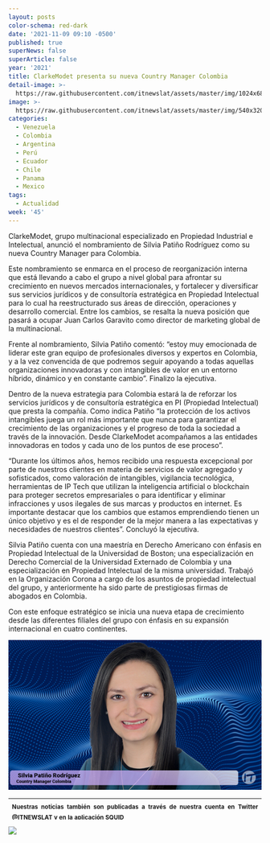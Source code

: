 ```yaml
---
layout: posts
color-schema: red-dark
date: '2021-11-09 09:10 -0500'
published: true
superNews: false
superArticle: false
year: '2021'
title: ClarkeModet presenta su nueva Country Manager Colombia
detail-image: >-
  https://raw.githubusercontent.com/itnewslat/assets/master/img/1024x680/Silvia-Patino-Rodriguez-g.jpg
image: >-
  https://raw.githubusercontent.com/itnewslat/assets/master/img/540x320/Silvia-Patino-Rodriguez-p.jpg
categories:
  - Venezuela
  - Colombia
  - Argentina
  - Perú
  - Ecuador
  - Chile
  - Panama
  - Mexico
tags:
  - Actualidad
week: '45'
---
```

ClarkeModet, grupo multinacional especializado en Propiedad Industrial e Intelectual, anunció el nombramiento de Silvia Patiño Rodríguez como su nueva Country Manager para Colombia.

Este nombramiento se enmarca en el proceso de reorganización interna que está llevando a cabo el grupo a nivel global para afrontar su crecimiento en nuevos mercados internacionales, y fortalecer y diversificar sus servicios jurídicos y de consultoría estratégica en Propiedad Intelectual para lo cual ha reestructurado sus áreas de dirección, operaciones y desarrollo comercial. Entre los cambios, se resalta la nueva posición que pasará a ocupar Juan Carlos Garavito como director de marketing global de la multinacional.

Frente al nombramiento, Silvia Patiño comentó: “estoy muy emocionada de liderar este gran equipo de profesionales diversos y expertos en Colombia, y a la vez convencida de que podremos seguir apoyando a todas aquellas organizaciones innovadoras y con intangibles de valor en un entorno híbrido, dinámico y en constante cambio”. Finalizo la ejecutiva.

Dentro de la nueva estrategia para Colombia estará la de reforzar los servicios jurídicos y de consultoría estratégica en PI (Propiedad Intelectual) que presta la compañía. Como indica Patiño “la protección de los activos intangibles juega un rol más importante que nunca para garantizar el crecimiento de las organizaciones y el progreso de toda la sociedad a través de la innovación. Desde ClarkeModet acompañamos a las entidades innovadoras en todos y cada uno de los puntos de ese proceso”.


“Durante los últimos años, hemos recibido una respuesta excepcional por parte de nuestros clientes en materia de servicios de valor agregado y sofisticados, como valoración de intangibles, vigilancia tecnológica, herramientas de IP Tech que utilizan la inteligencia artificial o blockchain para proteger secretos empresariales o para identificar y eliminar infracciones y usos ilegales de sus marcas y productos en internet. Es importante destacar que los cambios que estamos emprendiendo tienen un único objetivo y es el de responder de la mejor manera a las expectativas y necesidades de nuestros clientes”. Concluyó la ejecutiva.

Silvia Patiño cuenta con una maestría en Derecho Americano con énfasis en Propiedad Intelectual de la Universidad de Boston; una especialización en Derecho Comercial de la Universidad Externado de Colombia y una especialización en Propiedad Intelectual de la misma universidad. Trabajó en la Organización Corona a cargo de los asuntos de propiedad intelectual del grupo, y anteriormente ha sido parte de prestigiosas firmas de abogados en Colombia.

Con este enfoque estratégico se inicia una nueva etapa de crecimiento desde las diferentes filiales del grupo con énfasis en su expansión internacional en cuatro continentes.

![](https://raw.githubusercontent.com/itnewslat/assets/master/img/540x320/Silvia-Patino-Rodriguez-p.jpg)

<table style="height: 42px;" width="569">
<tbody>
<tr>
<td style="text-align: justify;"><sub><strong>Nuestras noticias también son publicadas a través de nuestra cuenta en Twitter <a href="https://twitter.com/itnewslat?lang=es">@ITNEWSLAT</a> y en la aplicación <a href="https://squidapp.co/en/">SQUID</a></strong></sub></td>
</tr>
</tbody>
</table>

<img src="https://tracker.metricool.com/c3po.jpg?hash=56f88a41e39ab42c063cc51676587a04"/>